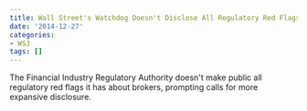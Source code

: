 ```yaml
---
title: Wall Street's Watchdog Doesn't Disclose All Regulatory Red Flags
date: '2014-12-27'
categories:
- WSJ
tags: []
---
```

The Financial Industry Regulatory Authority doesn't make public all regulatory red flags it has about brokers, prompting calls for more expansive disclosure.